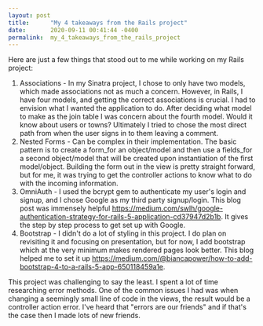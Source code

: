 ```yaml
---
layout: post
title:      "My 4 takeaways from the Rails project"
date:       2020-09-11 00:41:44 -0400
permalink:  my_4_takeaways_from_the_rails_project
---
```



Here are just a few things that stood out to me while working on my Rails project:
1. Associations - In my Sinatra project, I chose to only have two models, which made associations not as much a concern. However, in Rails, I have four models, and getting the correct associations is crucial.  I had to envision what I wanted the application to do. After deciding what model to make as the join table I was concern about the fourth model. Would it know about users or towns? Ultimately I tried to chose the most direct path from when the user signs in to them leaving a comment.
2. Nested Forms - Can be complex in their implementation. The basic pattern is to create a form_for an object/model and then use a fields_for a second object/model that will be created upon instantiation of the first model/object. Building the form out in the view is pretty straight forward, but for me, it was trying to get the controller actions to know what to do with the incoming information.
3. OmniAuth - I used the bcrypt gem to authenticate my user's login and signup, and I chose Google as my third party signup/login. This blog post was immensely helpful https://medium.com/swlh/google-authentication-strategy-for-rails-5-application-cd37947d2b1b. It gives the step by step process to get set up with Google.
4. Bootstrap - I didn't do a lot of styling in this project. I do plan on revisiting it and focusing on presentation, but for now, I add bootstrap which at the very minimum makes rendered pages look better. This blog helped me to set it up https://medium.com/@biancapower/how-to-add-bootstrap-4-to-a-rails-5-app-650118459a1e.

This project was challenging to say the least. I spent a lot of time researching error methods. One of the common issues I had was when changing a seemingly small line of code in the views, the result would be a controller action error. I've heard that "errors are our friends" and if that's the case then I made lots of new friends.
